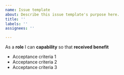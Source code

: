 ```yaml
---
name: Issue template
about: Describe this issue template's purpose here.
title: ''
labels: ''
assignees: ''

---
```


As a **role** I can **capability** so that **received benefit**
- Acceptance criteria 1
- Acceptance criteria 2
- Acceptance criteria 3
